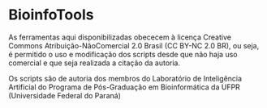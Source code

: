 # BioinfoTools
As ferramentas aqui disponibilizadas obececem à licença Creative Commons Atribuição-NãoComercial 2.0 Brasil (CC BY-NC 2.0 BR), ou seja, é permitido o uso e modificação dos scripts desde que não haja uso comercial e que seja realizada a citação da autoria.

Os scripts são de autoria dos membros do Laboratório de Inteligência Artificial do Programa de Pós-Graduação em Bioinformática da UFPR (Universidade Federal do Paraná)

